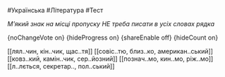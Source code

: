 #Українська #Література #Тест

*М’який знак на місці пропуску НЕ треба писати в усіх словах рядка*

{noChangeVote on}
{hideProgress on}
{shareEnable off}
{hideCount on}

[[лял..чин, кін..чик, щас..тя]]
[[совіс..тю, близ..ко, американ..ський]]
[[ковз..кий, камін..чик, сер..йозний]]
[[познач..мо, кин..мо, ріж..мо]]
[[л..лється, секретар.., пол..ський]]
